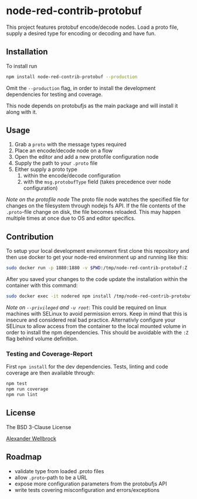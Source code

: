 # node-red-contrib-protobuf

This project features protobuf encode/decode nodes. Load a proto file, supply a desired type for encoding or decoding and have fun.

## Installation

To install run

```bash
npm install node-red-contrib-protobuf --production
```

Omit the `--production` flag, in order to install the development dependencies for testing and coverage.

This node depends on protobufjs as the main package and will install it along with it.

## Usage

1. Grab a `proto` with the message types required
2. Place an encode/decode node on a flow
3. Open the editor and add a new protofile configuration node
4. Supply the path to your `.proto` file
5. Either supply a proto type
    1. within the encode/decode configuration
    2. with the `msg.protobufType` field (takes precedence over node configuration)

*Note on the protofile node* The proto file node watches the specified file for changes on the filesystem through nodejs fs API. If the file contents of the `.proto`-file change on disk, the file becomes reloaded. This may happen multiple times at once due to OS and editor specifics.

## Contribution

To setup your local development environment first clone this repository and then use docker to get your node-red environment up and running like this:

```bash
sudo docker run -p 1880:1880 -v $PWD:/tmp/node-red-contrib-protobuf:Z -d --name nodered nodered/node-red-docker
```

After you saved your changes to the code update the installation within the container with this command:

```bash
sudo docker exec -it nodered npm install /tmp/node-red-contrib-protobuf/ && sudo docker restart nodered
```

*Note on `--privileged` and `-u root`*: This could be required on linux machines with SELinux to avoid permission errors. Keep in mind that this is insecure and considered real bad practice. Alternativly configure your SELinux to allow access from the container to the local mounted volume in order to install the npm dependencies. This should be avoidable with the `:Z` flag behind volume definition.

### Testing and Coverage-Report

First `npm install` for the dev dependencies. Tests, linting and code coverage are then available through:

```bash
npm test
npm run coverage
npm run lint
```

## License

The BSD 3-Clause License

[Alexander Wellbrock](https://w4tsn.github.io/blog)

## Roadmap

* validate type from loaded .proto files
* allow `.proto`-path to be a URL
* expose more configuration parameters from the protobufjs API
* write tests covering misconfiguration and errors/exceptions
